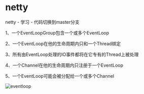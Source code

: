 # netty
netty - 学习 - 代码切换到master分支

1、一个EventLoopGroup包含一个或多个EventLoop

2、一个EventLoop在他的生命周期内只和一个Thread绑定

3、所有由EventLoop处理的IO事件都将在它专有的Thread上被处理

4、一个Channel在他的生命周期内只注册于一个EventLoop

5、一个EventLoop可能会被分配给一个或多个Channel

![eventloop](https://user-images.githubusercontent.com/23186519/163663595-b213de23-44cd-4c5a-b452-d041debeaadf.png)
